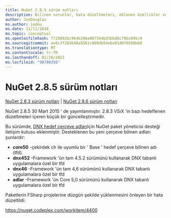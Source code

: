 ```yaml
---
title: NuGet 2.8.5 sürüm notları
description: Bilinen sorunlar, hata düzeltmeleri, eklenen özellikler ve CCR 'ler dahil olmak üzere NuGet 2.8.5 için sürüm notları.
author: JonDouglas
ms.author: jodou
ms.date: 11/11/2016
ms.topic: conceptual
ms.openlocfilehash: f729092bc964b286a007564bd3bbd8c79bc895c9
ms.sourcegitcommit: ee6c3f203648a5561c809db54ebeb1d0f0598b68
ms.translationtype: MT
ms.contentlocale: tr-TR
ms.lasthandoff: 01/26/2021
ms.locfileid: "98780356"
---
```

# <a name="nuget-285-release-notes"></a>NuGet 2.8.5 sürüm notları

[NuGet 2.8.3 sürüm notları](../release-notes/nuget-2.8.3.md)  |  [NuGet 2.8.6 sürüm notları](../release-notes/nuget-2.8.6.md)

NuGet 2.8.5 30 Mart 2015 ' de yayımlanmıştır. 2.8.3 VSıX 'in bazı hedeflenen düzeltmeleri içeren küçük bir güncelleştirmedir.

Bu sürümde, [DNX hedef çerçeve adları](https://github.com/aspnet/dnx)Için NuGet paket yöneticisi desteği iletişim kutusu eklenmiştir.  Desteklenen bu yeni çerçeve bilinen adları şunlardır:

* **core50** -çekirdek clr ile uyumlu bir ' Base ' hedef çerçeve bilinen adı (tfd).
* **dnx452** -Framework 'ün tam 4.5.2 sürümünü kullanarak DNX tabanlı uygulamalara özel bir tfd
* **dnx46** -Framework 'ün tam 4,6 sürümünü kullanarak DNX tabanlı uygulamalara özel bir tfd
* **adlar** -Framework 'ün Core 5,0 sürümünü kullanarak DNX tabanlı uygulamalara özel bir tfd

Paketlerin FSharp projelerine düzgün şekilde yüklenmesini önleyen bir hata düzeltildi:

https://nuget.codeplex.com/workitem/4400